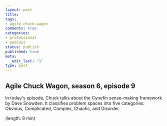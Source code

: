 ```yaml
---
layout: post
title: 
tags:
- agile-chuck-wagon
comments: true
categories:
- professional
- podcast
status: publish
published: true
meta:
  _edit_last: "1"
type: post
---
```


## Agile Chuck Wagon, season 6, episode 9

In today's episode, Chuck talks about the Cynefin sense-making framework by Dave Snowden. It classifies problem spaces into five categories: Obvious, Complicated, Complex, Chaotic, and Disorder.

  (length: 8 min)

